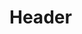 <!-- TITLE: Milk Animal -->
<!-- SUBTITLE: Summons a milking bucket, useful for gathering the milk of animals. -->

# Header